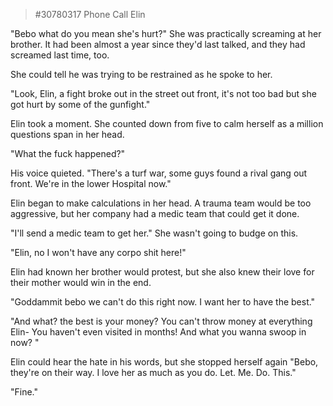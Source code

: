 > #30780317 Phone Call Elin

"Bebo what do you mean she's hurt?" She was practically screaming at her brother. It had been almost a year since they'd last talked, and they had screamed last time, too.  
  
She could tell he was trying to be restrained as he spoke to her.  
  
"Look, Elin, a fight broke out in the street out front, it's not too bad but she got hurt by some of the gunfight." 
  
Elin took a moment. She counted down from five to calm herself as a million questions span in her head.  
  
"What the fuck happened?"  
  
His voice quieted. "There's a turf war, some guys found a rival gang out front. We're in the lower Hospital now."  
  
Elin began to make calculations in her head. A trauma team would be too aggressive, but her company had a medic team that could get it done.  
  
"I'll send a medic team to get her." She wasn't going to budge on this.  
  
"Elin, no I won't have any corpo shit here!"  
  
Elin had known her brother would protest, but she also knew their love for their mother would win in the end.  
  
"Goddammit bebo we can't do this right now. I want her to have the best."  
  
"And what? the best is your money? You can't throw money at everything Elin- You haven't even visited in months! And what you wanna swoop in now? " 
  
Elin could hear the hate in his words, but she stopped herself again "Bebo, they're on their way. I love her as much as you do. Let. Me. Do. This."  
  
"Fine."  

